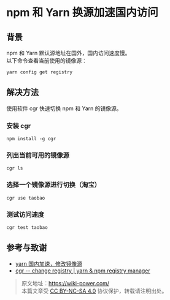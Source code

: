# npm 和 Yarn 换源加速国内访问

## 背景

npm 和 Yarn 默认源地址在国外，国内访问速度慢。  
以下命令查看当前使用的镜像源：

```shell
yarn config get registry
```

## 解决方法

使用软件 cgr 快速切换 npm 和 Yarn 的镜像源。

### 安装 cgr

```shell
npm install -g cgr
```

### 列出当前可用的镜像源

```
cgr ls
```

### 选择一个镜像源进行切换（淘宝）

```
cgr use taobao
```

### 测试访问速度

```
cgr test taobao
```

## 参考与致谢

- [yarn 国内加速，修改镜像源](https://learnku.com/articles/15976/yarn-accelerate-and-modify-mirror-source-in-china)
- [cgr -- change registry | yarn & npm registry manager](https://www.npmjs.com/package/cgr)

> 原文地址：<https://wiki-power.com/>  
> 本篇文章受 [CC BY-NC-SA 4.0](https://creativecommons.org/licenses/by/4.0/deed.zh) 协议保护，转载请注明出处。
